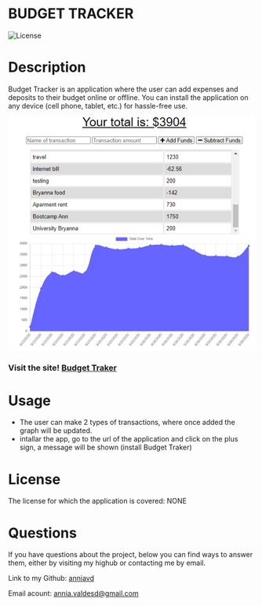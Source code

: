 # BUDGET TRACKER


![License](https://img.shields.io/badge/License-NONE-grenn.svg)
  

# Description

Budget Tracker is an application where the user can add expenses and deposits to their budget online or offline. You can install the application on any device (cell phone, tablet, etc.) for hassle-free use.



 ![Homepage](./public/imagesReadme/web-site.jpg)



 ### Visit the site! [Budget Traker](https:)


    
# Usage 
 - The user can make 2 types of transactions, where once added the graph will be updated.
- intallar the app, go to the url of the application and click on the plus sign, a message will be shown (install Budget Traker)



# License
The license for which the application is covered:
NONE 



# Questions

  If you have questions about the project, below you can find ways to answer them, either by visiting my highub or contacting me by email.
  
  Link to my Github: [anniavd](https://github.com/anniavd)

  
  Email acount: [annia.valdesd@gmail.com](mailto:annia.valdesd@gmail.com)
    
